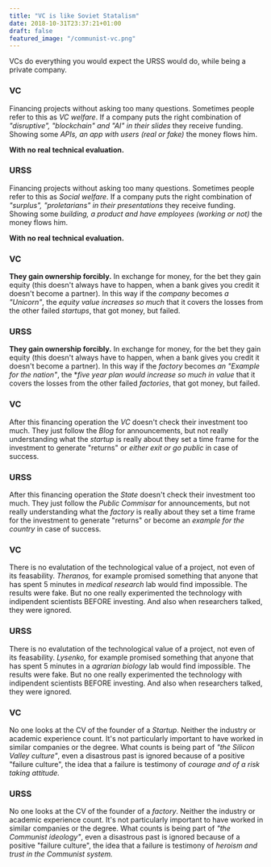```yaml
---
title: "VC is like Soviet Statalism"
date: 2018-10-31T23:37:21+01:00
draft: false
featured_image: "/communist-vc.png"
---
```



VCs do everything you would expect the URSS would do, while being a private company.

### VC

Financing projects without asking too many questions. Sometimes people refer to this as *VC welfare*.
If a company puts the right combination of *"disruptive", "blockchain" and "AI" in their slides* they receive funding.
Showing some *APIs, an app with users (real or fake)* the money flows him.

**With no real technical evaluation.**

### URSS

Financing projects without asking too many questions. Sometimes people refer to this as *Social welfare*.
If a company puts the right combination of *"surplus", "proletarians" in their presentations* they receive funding.
Showing some *building, a product and have employees (working or not)* the money flows him.

**With no real technical evaluation.**

### VC

**They gain ownership forcibly.**
In exchange for money, for the bet they gain equity (this doesn't always have to happen, when a bank gives you credit it doesn't become a partner).
In this way if the *company* becomes *a "Unicorn"*, the *equity value increases so much* that it covers the losses from the other failed *startups*, that got money, but failed.

### URSS

**They gain ownership forcibly.**
In exchange for money, for the bet they gain equity (this doesn't always have to happen, when a bank gives you credit it doesn't become a partner).
In this way if the *factory* becomes *an "Example for the nation"*, the **five year plan would increase so much in value* that it covers the losses from the other failed *factories*, that got money, but failed.

### VC

After this financing operation the *VC* doesn't check their investment too much.
They just follow the *Blog* for announcements, but not really understanding what the *startup* is really about they set a time frame for the investment to generate "returns" or *either exit or go public* in case of success.

### URSS

After this financing operation the *State* doesn't check their investment too much.
They just follow the *Public Commisar* for announcements, but not really understanding what the *factory* is really about they set a time frame for the investment to generate "returns" or become an *example for the country* in case of success.

### VC

There is no evalutation of the technological value of a project, not even of its feasability.
*Theranos,* for example promised something that anyone that has spent 5 minutes in *medical research* lab would find impossible. The results were fake. But no one really experimented the technology with indipendent scientists BEFORE investing. And also when researchers talked, they were ignored.

### URSS

There is no evalutation of the technological value of a project, not even of its feasability.
*Lysenko,* for example promised something that anyone that has spent 5 minutes in a *agrarian biology* lab would find impossible. The results were fake. But no one really experimented the technology with indipendent scientists BEFORE investing. And also when researchers talked, they were ignored.

### VC

No one looks at the CV of the founder of a *Startup*. Neither the industry or academic experience count. It's not particularly important to have worked in similar companies or the degree. What counts is being part of *"the Silicon Valley culture"*, even a disastrous past is ignored because of a positive "failure culture", the idea that a failure is testimony of *courage and of a risk taking attitude.*

### URSS

No one looks at the CV of the founder of a *factory*. Neither the industry or academic experience count. It's not particularly important to have worked in similar companies or the degree. What counts is being part of *"the Communist ideology"*, even a disastrous past is ignored because of a positive "failure culture", the idea that a failure is testimony of *heroism and trust in the Communist system.*

